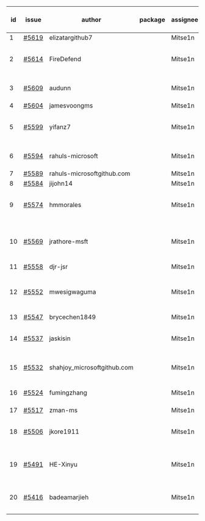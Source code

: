 | id | issue | author | package | assignee | bot advice | created date of issue | target release date | date from target |
| ------ | ------ | ------ | ------ | ------ | ------ | ------ | ------ | :-----: |
| 1 | [#5619](https://github.com/Azure/sdk-release-request/issues/5619) | elizatargithub7 |  | Mitse1n | new issue. | 10-16 | 11-22 |  |
| 2 | [#5614](https://github.com/Azure/sdk-release-request/issues/5614) | FireDefend |  | Mitse1n | new issue. new comment. FirstBeta. | 10-15 | 10-25 |  |
| 3 | [#5609](https://github.com/Azure/sdk-release-request/issues/5609) | audunn |  | Mitse1n | new issue. new comment. | 10-14 | 10-25 |  |
| 4 | [#5604](https://github.com/Azure/sdk-release-request/issues/5604) | jamesvoongms |  | Mitse1n | new issue. | 10-11 | 10-25 |  |
| 5 | [#5599](https://github.com/Azure/sdk-release-request/issues/5599) | yifanz7 |  | Mitse1n | new issue. close to release date. | 10-11 | 10-24 | 2 |
| 6 | [#5594](https://github.com/Azure/sdk-release-request/issues/5594) | rahuls-microsoft |  | Mitse1n | new issue. new comment. | 10-10 | 10-25 |  |
| 7 | [#5589](https://github.com/Azure/sdk-release-request/issues/5589) | rahuls-microsoftgithub.com |  | Mitse1n | new issue. | 10-10 | 10-25 |  |
| 8 | [#5584](https://github.com/Azure/sdk-release-request/issues/5584) | jijohn14 |  | Mitse1n | new issue. | 10-10 | 10-25 |  |
| 9 | [#5574](https://github.com/Azure/sdk-release-request/issues/5574) | hmmorales |  | Mitse1n | new issue. new comment. FirstBeta. | 10-07 | 10-25 |  |
| 10 | [#5569](https://github.com/Azure/sdk-release-request/issues/5569) | jrathore-msft |  | Mitse1n | new comment. Attention to inconsistent tag. | 10-04 | 10-25 |  |
| 11 | [#5558](https://github.com/Azure/sdk-release-request/issues/5558) | djr-jsr |  | Mitse1n |  | 10-02 | 10-25 |  |
| 12 | [#5552](https://github.com/Azure/sdk-release-request/issues/5552) | mwesigwaguma |  | Mitse1n | new comment. Attention to inconsistent tag. | 10-01 | 10-25 |  |
| 13 | [#5547](https://github.com/Azure/sdk-release-request/issues/5547) | brycechen1849 |  | Mitse1n |  | 09-29 | 10-11 |  |
| 14 | [#5537](https://github.com/Azure/sdk-release-request/issues/5537) | jaskisin |  | Mitse1n | close to release date. FirstGA. | 09-27 | 10-24 | 2 |
| 15 | [#5532](https://github.com/Azure/sdk-release-request/issues/5532) | shahjoy_microsoftgithub.com |  | Mitse1n | new comment. FirstBeta. | 09-25 | 10-25 |  |
| 16 | [#5524](https://github.com/Azure/sdk-release-request/issues/5524) | fumingzhang |  | Mitse1n | close to release date. | 09-24 | 10-24 | 2 |
| 17 | [#5517](https://github.com/Azure/sdk-release-request/issues/5517) | zman-ms |  | Mitse1n |  | 09-24 | 10-25 |  |
| 18 | [#5506](https://github.com/Azure/sdk-release-request/issues/5506) | jkore1911 |  | Mitse1n | close to release date. FirstGA. | 09-16 | 10-24 | 2 |
| 19 | [#5491](https://github.com/Azure/sdk-release-request/issues/5491) | HE-Xinyu |  | Mitse1n | close to release date. FirstBeta. | 09-13 | 10-24 | 2 |
| 20 | [#5416](https://github.com/Azure/sdk-release-request/issues/5416) | badeamarjieh |  | Mitse1n | new comment. FirstGA. FirstBeta. | 08-12 | 10-25 |  |
